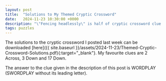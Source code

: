 ```yaml
---
layout: post
title:  "Solutions to My Themed Cryptic Crossword"
date:   2024-11-23 10:30:00 +0000
description: "\"Fencing headlessly\" is half of cryptic crossword clue (8)"
tags: puzzles
---
```


The solutions to the cryptic crossword I posted last week can be downloaded [here]({{ site.baseurl }}/assets/2024-11-23/Themed-Cryptic-Crossword-Solutions.pdf){:target="_blank"}. My favourite clues are 2 Across, 3 Down and 17 Down.

The answer to the clue given in the description of this post is WORDPLAY (SWORDPLAY without its leading letter).